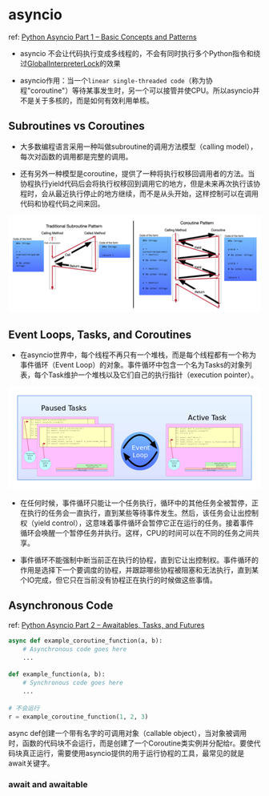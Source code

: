 # asyncio

ref: [Python Asyncio Part 1 – Basic Concepts and Patterns](https://bbc.github.io/cloudfit-public-docs/asyncio/asyncio-part-1.html)

- asyncio 不会让代码执行变成多线程的，不会有同时执行多个Python指令和绕过[GlobalInterpreterLock](https://wiki.python.org/moin/GlobalInterpreterLock)的效果

- asyncio作用：当一个`linear single-threaded code`（称为协程"coroutine"）等待某事发生时，另一个可以接管并使CPU。所以asyncio并不是关于多核的，而是如何有效利用单核。

## Subroutines vs Coroutines

- 大多数编程语言采用一种叫做subroutine的调用方法模型（calling model），每次对函数的调用都是完整的调用。

- 还有另外一种模型是coroutine，提供了一种将执行权移回调用者的方法。当协程执行yield代码后会将执行权移回到调用它的地方，但是未来再次执行该协程时，会从最近执行停止的地方继续，而不是从头开始，这样控制可以在调用代码和协程代码之间来回。

![SubVsCoRoutines](asyncio笔记/SubVsCoRoutines.png)

## Event Loops, Tasks, and Coroutines

- 在asyncio世界中，每个线程不再只有一个堆栈，而是每个线程都有一个称为事件循环（Event Loop）的对象。事件循环中包含一个名为Tasks的对象列表，每个Task维护一个堆栈以及它们自己的执行指针（execution pointer）。

![EventLoop](asyncio笔记/EventLoop.png)

- 在任何时候，事件循环只能让一个任务执行，循环中的其他任务全被暂停，正在执行的任务会一直执行，直到某些等待事件发生。然后，该任务会让出控制权（yield control），这意味着事件循环会暂停它正在运行的任务。接着事件循环会唤醒一个暂停任务并执行。这样，CPU的时间可以在不同的任务之间共享。

- 事件循环不能强制中断当前正在执行的协程，直到它让出控制权。事件循环的作用是选择下一个要调度的协程，并跟踪哪些协程被阻塞和无法执行，直到某个IO完成，但它只在当前没有协程正在执行的时候做这些事情。

## Asynchronous Code

ref: [Python Asyncio Part 2 – Awaitables, Tasks, and Futures](https://bbc.github.io/cloudfit-public-docs/asyncio/asyncio-part-2)

```python
async def example_coroutine_function(a, b):
    # Asynchronous code goes here
    ...

def example_function(a, b):
    # Synchronous code goes here
    ...

# 不会运行
r = example_coroutine_function(1, 2, 3)
```

async def创建一个带有名字的可调用对象（callable object），当对象被调用时，函数的代码块不会运行，而是创建了一个Coroutine类实例并分配给r。要使代码块真正运行，需要使用asyncio提供的用于运行协程的工具，最常见的就是await关键字。

### await and awaitable


